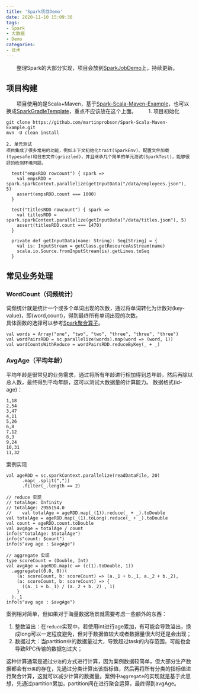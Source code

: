 ```yaml
---
title: 'Spark项目Demo'
date: 2020-11-10 15:09:30
tags:
- Spark
- 大数据
- Demo
categories:
- 技术
---
```

　　整理Spark的大部分实现，项目会放到[SparkJobDemo](https://github.com/ClownfishYang/SparkJobTemplate)上，持续更新。

<!--more-->

## 项目构建
　　项目使用的是Scala+Maven，基于[Spark-Scala-Maven-Example](https://github.com/martinprobson/Spark-Scala-Maven-Example)，也可以换成[SparkGradleTemplate](https://github.com/faizanahemad/spark-gradle-template)，重点不应该放在这个上面。
　　1. 项目初始化
```
git clone https://github.com/martinprobson/Spark-Scala-Maven-Example.git
mvn -U clean install
```
    2. 单元测试
    项目集成了很多常用的功能，例如上下文初始化trait(SparkEnv)、配置文件加载(typesafe)和日志文件(grizzled)，并且继承几个简单的单元测试(SparkTest)，能够很好的检测环境问题。
```
  test("empsRDD rowcount") { spark =>
    val empsRDD = spark.sparkContext.parallelize(getInputData("/data/employees.json"), 5)
    assert(empsRDD.count === 1000)
  }

  test("titlesRDD rowcount") { spark =>
    val titlesRDD = spark.sparkContext.parallelize(getInputData("/data/titles.json"), 5)
    assert(titlesRDD.count === 1470)
  }

  private def getInputData(name: String): Seq[String] = {
    val is: InputStream = getClass.getResourceAsStream(name)
    scala.io.Source.fromInputStream(is).getLines.toSeq
  }
```

## 常见业务处理
### WordCount（词频统计）
词频统计就是统计一个或多个单词出现的次数，通过将单词转化为计数对(key-value)，即(word,count)，得到最终所有单词出现的次数。  
具体函数的选择可以参考[Spark聚合算子](./Spark聚合算子.md)。
```
val words = Array("one", "two", "two", "three", "three", "three")
val wordPairsRDD = sc.parallelize(words).map(word => (word, 1))
val wordCountsWithReduce = wordPairsRDD.reduceByKey(_ + _)
```


### AvgAge（平均年龄）
平均年龄是很常见的业务需求，通过将所有年龄进行相加得到总年龄，然后再除以总人数，最终得到平均年龄，这可以测试大数据量的计算能力。
数据格式(id-age)：
```
1,18
2,54
3,47
4,11
5,26
6,8
7,12
8,3
9,24
10,31
11,32
```
案例实现
```
val ageRDD = sc.sparkContext.parallelize(readDataFile, 20)
      .map(_.split(","))
      .filter(_.length == 2)
      
// reduce 实现
// totalAge: Infinity
// totalAge: 2955154.0
//    val totalAge = ageRDD.map(_(1)).reduce(_ + _).toDouble
val totalAge = ageRDD.map(_(1).toLong).reduce(_ + _).toDouble
val count = ageRDD.count.toDouble
val avgAge = totalAge / count
info(s"totalAge: $totalAge")
info(s"count: $count")
info(s"avg age : $avgAge")

// aggregate 实现
type scoreCount = (Double, Int)
val avgAge = ageRDD.map(c => (c(1).toDouble, 1))
  .aggregate((0.0, 0))(
    (a: scoreCount, b: scoreCount) => (a._1 + b._1, a._2 + b._2),
    (a: scoreCount, b: scoreCount) => {
      ((a._1 + b._1) / (a._2 + b._2) , 1)
    }
  )._1
info(s"avg age : $avgAge")
```
案例相对简单，但如果对于海量数据场景就需要考虑一些额外的东西：
1. 整数溢出：在`reduce`实现中，若使用int进行age累加，有可能会导致溢出，换成long可以一定程度避免，但对于数据值较大或者数据量很大时还是会出现；
2. 数据过大：当partition中的数据量过大，导致超过task的内存范围，可能也会导致RPC传输的数据包过大；

这种计算通常是通过`分治`的方式进行计算，因为案例数据较简单，但大部分生产数据都会有`分类`的存在，先通过分类计算出该指标值，然后再将所有分类的指标值进行聚合计算，这就可以减少计算的数据量。案例中`aggregate`的实现就是基于此思想，先通过partition累加，partition间在进行聚合运算，最终得到avgAge。

